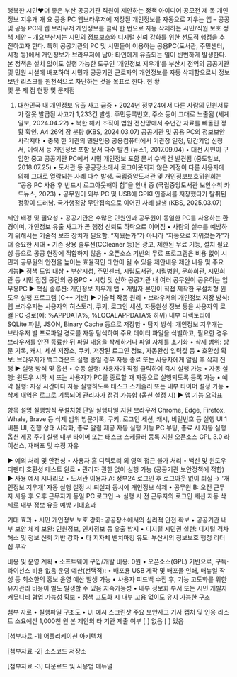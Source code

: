 
행복한 시민♥더 좋은 부산
공공기관 직원이 제안하는 정책 아이디어 공모전
제    목
개인정보 지우개
개    요
공용 PC 웹브라우저에 저장된 개인정보를 자동으로 지우는 앱
– 공공 및 공용 PC의 웹 브라우저 개인정보를 클릭 한 번으로 자동 삭제하는 시민/직원 보호 정책 제안 –
개요부산시는 시민의 정보보호와 디지털 신뢰 강화를 위한 선도적 행정을 추진하고자 한다. 특히 공공기관의 PC 및 시민들이 이용하는 공용PC(도서관, 주민센터, 시청 등)에서 개인정보가 브라우저에 남아 타인에게 유출되는 일이 빈번하게 발생한다. 본 정책은 설치 없이도 실행 가능한 도구인 ‘개인정보 지우개’를 부산시 전역의 공공기관 및 민원 시설에 배포하여 시민과 공공기관 근로자의 개인정보를 자동 삭제함으로써 정보보안 리스크를 원천적으로 차단하는 것을 목표로 한다.
현  황  
및
문 제 점
 현황 및 문제점

1. 대한민국 내 개인정보 유출 사고 급증
• 2024년 정부24에서 다른 사람의 민원서류가 잘못 발급된 사고가 1,233건 발생. 주민등록번호, 주소 등이 그대로 노출됨 (세계일보, 2024.04.22)
• 북한 해커 조직이 법원 전산망에서 수년간 자료를 빼돌린 정황 확인. A4 26억 장 분량 (KBS, 2024.03.07)
공공기관 및 공용 PC의 정보보안 사각지대
• 충북 한 기관의 민원인용 공용컴퓨터에서 기관장 일정, 민간기업 신청서, 이력서 등 개인정보 포함 문서 다수 발견 (뉴스1, 2017.09.04)
• 대전 시민이 구입한 중고 공공기관 PC에서 시민 개인정보 포함 문서 수백 건 발견됨 (중도일보, 2018.07.25)
• 도서관 등 공공장소에서 로그아웃되지 않은 계정이 다른 사용자에 의해 그대로 열람되는 사례 다수 발생. 국립중앙도서관 및 개인정보보호위원회는 “공용 PC 사용 후 반드시 로그아웃해야 함”을 안내 중 (국립중앙도서관 보안수칙 카드뉴스, 2023)
• 공무원이 외부 PC 및 USB에 GPKI 인증서를 저장했다가 탈취된 정황이 드러남. 국가행정망 무단접속으로 이어진 사례 발생 (KBS, 2025.03.07)

제안 배경 및 필요성
• 공공기관은 수많은 민원인과 공무원이 동일한 PC를 사용하는 환경이며, 개인정보 유출 사고가 곧 행정 신뢰도 하락으로 이어짐
• 사람의 실수를 예방하기 위해서는 기술적 보조 장치가 필요함. “지웠는가”가 아니라 “자동으로 지워졌는가”가 더 중요한 시대
• 기존 상용 솔루션(CCleaner 등)은 광고, 제한된 무료 기능, 설치 필요성 등으로 공공 현장에 적합하지 않음
• 오픈소스 기반의 무료 프로그램은 비용 없이 시민과 공무원의 안전을 높이는 효율적인 대안이 될 수 있음
제안내용
제안 내용 및 주요 기능▶ 정책 도입 대상
• 부산시청, 주민센터, 시립도서관, 시립병원, 문화회관, 시민회관 등 시민 접점 공간의 공용PC
• 시청 및 산하 공공기관 내 여러 공무원이 공유하는 업무용PC
▶ 핵심 솔루션: 개인정보 지우개 앱
• 개발자 본인이 직접 제작한 무설치형 윈도우 실행 프로그램 (C++ 기반)
▶ 기술적 작동 원리
• 브라우저의 개인정보 저장 방식: 웹 브라우저는 사용자의 히스토리, 쿠키, 로그인 세션, 자동완성 정보 등을 사용자의 로컬 PC 경로(예: %APPDATA%, %LOCALAPPDATA% 하위) 내부 디렉토리에 SQLite 파일, JSON, Binary Cache 등으로 저장함
• 탐지 방식: 개인정보 지우개는 브라우저 별 프로파일 경로를 자동 탐색하여 주요 데이터 파일을 식별하고, 필요한 경우 브라우저를 안전 종료한 뒤 파일 내용을 삭제하거나 파일 자체를 초기화
• 삭제 범위: 방문 기록, 캐시, 세션 저장소, 쿠키, 저장된 로그인 정보, 자동완성 입력값 등
• 호환성 확보: 브라우저가 백그라운드 실행 중일 경우 자동 종료 또는 사용자에게 알림 후 삭제 진행
▶ 실행 방식 및 옵션
• 수동 실행: 사용자가 직접 클릭하여 즉시 실행 가능
• 자동 실행: 윈도우 시작 시 또는 사용자가 PC를 종료할 때 자동으로 실행되도록 등록 가능
• 예약 실행: 지정 시간마다 자동 실행하도록 태스크 스케줄러 또는 내부 타이머 설정 가능
• 삭제 내역은 로그로 기록되어 관리자가 점검 가능함 (옵션 설정 시)
▶ 앱 기능 요약표

항목
설명
실행방식
무설치형 단일 실행파일
지원 브라우저
Chrome, Edge, Firefox, Whale, Brave 등
삭제 범위
방문기록, 쿠키, 로그인 세션, 캐시, 비밀번호 등
실행 UI
1버튼 UI, 진행 상태 시각화, 종료 알림 제공
자동 실행 기능
PC 부팅, 종료 시 자동 실행 옵션 제공
주기 실행
내부 타이머 또는 태스크 스케줄러 등록 지원
오픈소스
GPL 3.0 라이선스, 재배포 및 수정 자유

▶ 예외 처리 및 안전성
• 사용자 홈 디렉토리 외 영역 접근 불가 처리
• 백신 및 윈도우 디펜더 호환성 테스트 완료
• 관리자 권한 없이 실행 가능 (공공기관 보안정책에 적합)
▶ 사용 예시 시나리오
• 도서관 이용자 A: 정부24 로그인 후 로그아웃 없이 퇴실 → ‘개인정보 지우개’ 자동 실행 설정 시 퇴실과 동시에 개인정보 삭제
• 공무원 B: 오전 근무자 사용 후 오후 근무자가 동일 PC 로그인 → 실행 시 전 근무자의 로그인 세션 자동 삭제로 내부 정보 유출 예방
기대효과

기대 효과
• 시민 개인정보 보호 강화: 공공장소에서의 심리적 안전 확보
• 공공기관 내부 보안 체계 보완: 민원정보, 인사정보 등 유출 방지
• 디지털 시민권 실현: 디지털 격차 해소 및 정보 신뢰 기반 강화
• 타 지자체 벤치마킹 유도: 부산시의 정보보호 행정 리더십 부각

비용 및 운영 계획
• 소프트웨어 구입/개발 비용: 0원
• 오픈소스(GPL) 기반으로, 구독·라이선스 비용 없음
운영 예산(선택적):
• 배포용 USB 제작 및 배포물 인쇄, 매뉴얼 작성 등 최소한의 홍보 운영 예산 발생 가능
• 사용자 피드백 수집 후, 기능 고도화를 위한 유지관리 비용이 별도 발생할 수 있음
지속가능성
• 내부 정보화 부서 또는 시민 개발자 커뮤니티 협업 가능성 확보
• 정책 고도화 시 내부 고용 없이도 유지 가능한 구조

첨부 자료
• 실행파일 구조도
• UI 예시 스크린샷
주요 보안사고 기사 캡처 및 인용 리스트
소요예산
1,000천 원
본 제안의 타 기관 제출 여부
 [  ] 없음         [  ] 있음

[첨부자료 -1]
어플리케이션 아키텍쳐

[첨부자료 -2]
소스코드 저장소

[첨부자료 -3]
다운로드 및 사용법 매뉴얼
